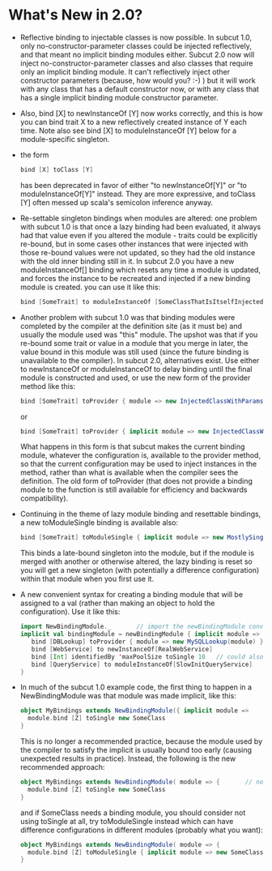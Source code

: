 # What's New in 2.0?

* Reflective binding to injectable classes is now possible. In subcut 1.0, only no-constructor-parameter classes
  could be injected reflectively, and that meant no implicit binding modules either. Subcut 2.0 now
  will inject no-constructor-parameter classes and also classes that require only an implicit binding module.
  It can't reflectively inject other constructor parameters (because, how would you? :-) ) but it will work
  with any class that has a default constructor now, or with any class that has a single implicit binding module
  constructor parameter.

* Also, bind [X] to newInstanceOf [Y] now works correctly, and this is how you can bind trait X to a new
  reflectively created instance of Y each time. Note also see bind [X] to moduleInstanceOf [Y] below for
  a module-specific singleton.

* the form

  ```scala
  bind [X] toClass [Y]
  ```

  has been deprecated in favor of either "to newInstanceOf[Y]" or "to moduleInstanceOf[Y]" instead. They are
  more expressive, and toClass [Y] often messed up scala's semicolon inference anyway.

* Re-settable singleton bindings when modules are altered: one problem with subcut 1.0 is that once a
  lazy binding had been evaluated, it always had that value even if you altered the module - traits
  could be explicitly re-bound, but in some cases other instances that were injected with those re-bound
  values were not updated, so they had the old instance with the old inner binding still in it. In subcut
  2.0 you have a new moduleInstanceOf[] binding which resets any time a module is updated, and forces
  the instance to be recreated and injected if a new binding module is created. you can use it like this:

  ```scala
  bind [SomeTrait] to moduleInstanceOf [SomeClassThatIsItselfInjected]
  ```

* Another problem with subcut 1.0 was that binding modules were completed by the compiler at the definition site
  (as it must be) and usually the module used was "this" module. The upshot was that if you re-bound some
  trait or value in a module that you merge in later, the value bound in this module was still used (since the
  future binding is unavailable to the compiler). In subcut 2.0, alternatives exist. Use either to newInstanceOf
  or moduleInstanceOf to delay binding until the final module is constructed and used, or use the new form of the
  provider method like this:

  ```scala
  bind [SomeTrait] toProvider { module => new InjectedClassWithParams(param1, param2)(module) } // explicit binding
  ```

  or

  ```scala
  bind [SomeTrait] toProvider { implicit module => new InjectedClassWithParams(param1, param2) } // implicit binding
  ```

  What happens in this form is that subcut makes the current binding module, whatever the configuration is,
  available to the provider method, so that the current configuration may be used to inject instances in the
  method, rather than what is available when the compiler sees the definition. The old form of toProvider (that
  does not provide a binding module to the function is still available for efficiency and backwards compatibility).

* Continuing in the theme of lazy module binding and resettable bindings, a new toModuleSingle binding is available
  also:

  ```scala
  bind [SomeTrait] toModuleSingle { implicit module => new MostlySingletonInstance(param1, param2) }
  ```

  This binds a late-bound singleton into the module, but if the module is merged with another or otherwise altered,
  the lazy binding is reset so you will get a new singleton (with potentially a difference configuration) within
  that module when you first use it.

* A new convenient syntax for creating a binding module that will be assigned to a val (rather than making an
  object to hold the configuration). Use it like this:

  ```scala
  import NewBindingModule._       // import the newBindingModule convenience function
  implicit val bindingModule = newBindingModule { implicit module =>   // look ma - no object!
     bind [DBLookup] toProvider { module => new MySQLLookup(module) }
     bind [WebService] to newInstanceOf[RealWebService]
     bind [Int] identifiedBy 'maxPoolSize toSingle 10   // could also use idBy instead of identifiedBy
     bind [QueryService] to moduleInstanceOf[SlowInitQueryService]
  }

* In much of the subcut 1.0 example code, the first thing to happen in a NewBindingModule was that module was
  made implicit, like this:

  ```scala
  object MyBindings extends NewBindingModule({ implicit module =>
    module.bind [Z] toSingle new SomeClass
  }
  ```

  This is no longer a recommended practice, because the module used by the compiler to satisfy the implicit is
  usually bound too early (causing unexpected results in practice). Instead, the following is the new recommended
  approach:

  ```scala
  object MyBindings extends NewBindingModule( module => {       // note { no longer next to ( either - more readable
    module.bind [Z] toSingle new SomeClass
  }
  ```

  and if SomeClass needs a binding module, you should consider not using toSingle at all, try toModuleSingle instead
  which can have difference configurations in different modules (probably what you want):

  ```scala
  object MyBindings extends NewBindingModule( module => {
    module.bind [Z] toModuleSingle { implicit module => new SomeClass } // implicit here late binds the module
  }
  ```
  